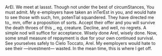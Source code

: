 ArEl. We meet at lassst. Though not under the best of circumStances, You must admit. My e-employers have taken an inTerEst in you, and would hate to see those with such, hm, potenTial squandered. 
They have directed me to,, mm, offer a proposition of sorts. Accept their offer and you will survive the death throes of this ,, eg, creature. Decline, and well, no regrets. A simple nod will suffice for acceptance.
Wisely done Arel, wisely done.
Now, some small measure of repayment is due for your own continued survival. See yourselves safely to Cielo Toccato, Arel. My eemployers would hate to see their —investment— wasted.
In the mean time, this is where I get off.